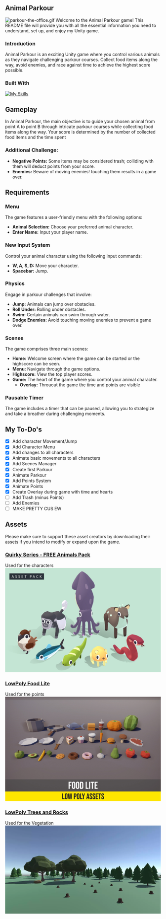 ## Animal Parkour
![parkour-the-office.gif](img%2Fparkour-the-office.gif)
Welcome to the Animal Parkour game! This README file will provide you with all the essential information you need to understand, set up, and enjoy my Unity game.

### Introduction
Animal Parkour is an exciting Unity game where you control various animals as they navigate challenging parkour courses. Collect food items along the way, avoid enemies, and race against time to achieve the highest score possible.

### Built With
[![My Skills](https://skillicons.dev/icons?i=unity)](https://skillicons.dev)

## Gameplay
In Animal Parkour, the main objective is to guide your chosen animal from point A to point B through intricate parkour courses while collecting food items along the way. Your score is determined by the number of collected food items and the time spent

### Additional Challenge:
- **Negative Points:** Some items may be considered trash; colliding with them will deduct points from your score.
- **Enemies:** Beware of moving enemies! touching them results in a game over.

## Requirements
### Menu
The game features a user-friendly menu with the following options:
- **Animal Selection:** Choose your preferred animal character.
- **Enter Name:** Input your player name.

### New Input System
Control your animal character using the following input commands:
- **W, A, S, D:** Move your character.
- **Spacebar:** Jump.

### Physics
Engage in parkour challenges that involve:
- **Jump:** Animals can jump over obstacles.
- **Roll Under:** Rolling under obstacles.
- **Swim:** Certain animals can swim through water.
- **Dodge Enemies:** Avoid touching moving enemies to prevent a game over.

### Scenes
The game comprises three main scenes:
- **Home:** Welcome screen where the game can be started or the highscore can be seen.
- **Menu:** Navigate through the game options.
- **Highscore:** View the top player scores.
- **Game:** The heart of the game where you control your animal character.
  - **Overlay:** Throuout the game the time and points are visible

### Pausable Timer
The game includes a timer that can be paused, allowing you to strategize and take a breather during challenging moments.

## My To-Do's
- [x] Add character Movement/Jump
- [x] Add Character Menu
- [x] Add changes to all characters
- [x] Animate basic movements to all characters
- [x] Add Scenes Manager
- [x] Create first Parkour 
- [x] Animate Parkour
- [x] Add Points System
- [x] Animate Points
- [x] Create Overlay during game with time and hearts
- [ ] Add Trash (minus Points)
- [ ] Add Enemies
- [ ] MAKE PRETTY CUS EW

## Assets
Please make sure to support these asset creators by downloading their assets if you intend to modify or expand upon the game.
### [Quirky Series - FREE Animals Pack](https://assetstore.unity.com/packages/3d/characters/animals/quirky-series-free-animals-pack-178235)
Used for the characters
![animal_asset.jpg](img%2Fanimal_asset.jpg)

### [LowPoly Food Lite](https://assetstore.unity.com/packages/3d/props/food/low-poly-food-lite-258693)
Used for the points
![food_asset.jpg](img%2Ffood_asset.jpg)

### [LowPoly Trees and Rocks](https://assetstore.unity.com/packages/3d/vegetation/lowpoly-trees-and-rocks-88376)
Used for the Vegetation
![vegetation_asset.png](img%2Fvegetation_asset.png)
